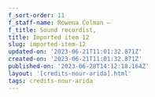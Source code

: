 ```yaml
---
f_sort-order: 11
f_staff-name: Rowena Colman –
f_title: Sound recordist,
title: Imported item 12
slug: imported-item-12
updated-on: '2023-06-21T11:01:32.871Z'
created-on: '2023-06-21T11:01:32.871Z'
published-on: '2023-06-28T14:12:18.164Z'
layout: '[credits-nour-arida].html'
tags: credits-nour-arida
---
```



